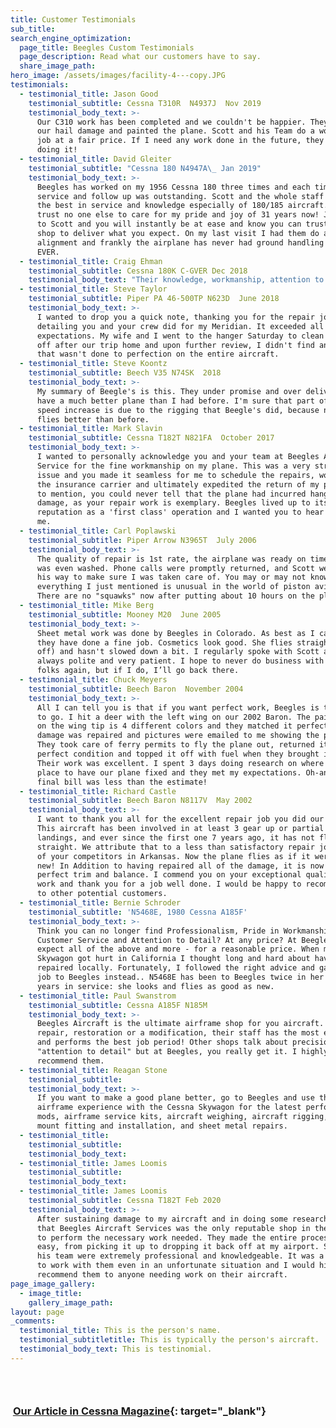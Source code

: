 ```yaml
---
title: Customer Testimonials
sub_title:
search_engine_optimization:
  page_title: Beegles Custom Testimonials
  page_description: Read what our customers have to say.
  share_image_path:
hero_image: /assets/images/facility-4---copy.JPG
testimonials:
  - testimonial_title: Jason Good
    testimonial_subtitle: Cessna T310R  N4937J  Nov 2019
    testimonial_body_text: >-
      Our C310 work has been completed and we couldn't be happier. They repaired
      our hail damage and painted the plane. Scott and his Team do a wonderful
      job at a fair price. If I need any work done in the future, they will be
      doing it!
  - testimonial_title: David Gleiter
    testimonial_subtitle: "Cessna 180 N4947A\_ Jan 2019"
    testimonial_body_text: >-
      Beegles has worked on my 1956 Cessna 180 three times and each time their
      service and follow up was outstanding. Scott and the whole staff represent
      the best in service and knowledge especially of 180/185 aircraft. I would
      trust no one else to care for my pride and joy of 31 years now! Just talk
      to Scott and you will instantly be at ease and know you can trust this
      shop to deliver what you expect. On my last visit I had them do a gear
      alignment and frankly the airplane has never had ground handling this good
      EVER.
  - testimonial_title: Craig Ehman
    testimonial_subtitle: Cessna 180K C-GVER Dec 2018
    testimonial_body_text: "Their knowledge, workmanship, attention to detail, and quality control are exceptional and second to none! Extremely high standards combined with decades of collective knowledge ensure that they do it right every time. This has made it a very pleasant and enjoyable experience for me over the multiple times that they have worked on my airplane.\_\n\nTheir customer service is over the top!"
  - testimonial_title: Steve Taylor
    testimonial_subtitle: Piper PA 46-500TP N623D  June 2018
    testimonial_body_text: >-
      I wanted to drop you a quick note, thanking you for the repair job and
      detailing you and your crew did for my Meridian. It exceeded all my
      expectations. My wife and I went to the hanger Saturday to clean the bugs
      off after our trip home and upon further review, I didn't find anything
      that wasn't done to perfection on the entire aircraft.
  - testimonial_title: Steve Koontz
    testimonial_subtitle: Beech V35 N74SK  2018
    testimonial_body_text: >-
      My summary of Beegle's is this. They under promise and over deliver. I now
      have a much better plane than I had before. I'm sure that part of the
      speed increase is due to the rigging that Beegle's did, because now it
      flies better than before.
  - testimonial_title: Mark Slavin
    testimonial_subtitle: Cessna T182T N821FA  October 2017
    testimonial_body_text: >-
      I wanted to personally acknowledge you and your team at Beegles Aircraft
      Service for the fine workmanship on my plane. This was a very stressful
      issue and you made it seamless for me to schedule the repairs, work with
      the insurance carrier and ultimately expedited the return of my plane. Not
      to mention, you could never tell that the plane had incurred hangar
      damage, as your repair work is exemplary. Beegles lived up to its
      reputation as a 'first class' operation and I wanted you to hear it from
      me.
  - testimonial_title: Carl Poplawski
    testimonial_subtitle: Piper Arrow N3965T  July 2006
    testimonial_body_text: >-
      The quality of repair is 1st rate, the airplane was ready on time and it
      was even washed. Phone calls were promptly returned, and Scott went out of
      his way to make sure I was taken care of. You may or may not know that
      everything I just mentioned is unusual in the world of piston aviation!
      There are no "squawks" now after putting about 10 hours on the plane.
  - testimonial_title: Mike Berg
    testimonial_subtitle: Mooney M20  June 2005
    testimonial_body_text: >-
      Sheet metal work was done by Beegles in Colorado. As best as I can tell,
      they have done a fine job. Cosmetics look good. She flies straight (hands
      off) and hasn't slowed down a bit. I regularly spoke with Scott and he was
      always polite and very patient. I hope to never do business with these
      folks again, but if I do, I’ll go back there.
  - testimonial_title: Chuck Meyers
    testimonial_subtitle: Beech Baron  November 2004
    testimonial_body_text: >-
      All I can tell you is that if you want perfect work, Beegles is the place
      to go. I hit a deer with the left wing on our 2002 Baron. The paint scheme
      on the wing tip is 4 different colors and they matched it perfectly. The
      damage was repaired and pictures were emailed to me showing the progress.
      They took care of ferry permits to fly the plane out, returned it in
      perfect condition and topped it off with fuel when they brought it back.
      Their work was excellent. I spent 3 days doing research on where the best
      place to have our plane fixed and they met my expectations. Oh-and the
      final bill was less than the estimate!
  - testimonial_title: Richard Castle
    testimonial_subtitle: Beech Baron N8117V  May 2002
    testimonial_body_text: >-
      I want to thank you all for the excellent repair job you did our Baron,
      This aircraft has been involved in at least 3 gear up or partial gear up
      landings, and ever since the first one 7 years ago, it has not flown
      straight. We attribute that to a less than satisfactory repair job by one
      of your competitors in Arkansas. Now the plane flies as if it were brand
      new! In Addition to having repaired all of the damage, it is now in
      perfect trim and balance. I commend you on your exceptional quality of
      work and thank you for a job well done. I would be happy to recommend you
      to other potential customers.
  - testimonial_title: Bernie Schroder
    testimonial_subtitle: 'N5468E, 1980 Cessna A185F'
    testimonial_body_text: >-
      Think you can no longer find Professionalism, Pride in Workmanship, Great
      Customer Service and Attention to Detail? At any price? At Beegles you can
      expect all of the above and more - for a reasonable price. When my
      Skywagon got hurt in California I thought long and hard about having it
      repaired locally. Fortunately, I followed the right advice and gave the
      job to Beegles instead.. N5468E has been to Beegles twice in her 26-some
      years in service: she looks and flies as good as new.
  - testimonial_title: Paul Swanstrom
    testimonial_subtitle: Cessna A185F N185M
    testimonial_body_text: >-
      Beegles Aircraft is the ultimate airframe shop for you aircraft. Be it
      repair, restoration or a modification, their staff has the most experience
      and performs the best job period! Other shops talk about precision and/or
      "attention to detail" but at Beegles, you really get it. I highly
      recommend them.
  - testimonial_title: Reagan Stone
    testimonial_subtitle:
    testimonial_body_text: >-
      If you want to make a good plane better, go to Beegles and use their
      airframe experience with the Cessna Skywagon for the latest performance
      mods, airframe service kits, aircraft weighing, aircraft rigging, engine
      mount fitting and installation, and sheet metal repairs.
  - testimonial_title:
    testimonial_subtitle:
    testimonial_body_text:
  - testimonial_title: James Loomis
    testimonial_subtitle:
    testimonial_body_text:
  - testimonial_title: James Loomis
    testimonial_subtitle: Cessna T182T Feb 2020
    testimonial_body_text: >-
      After sustaining damage to my aircraft and in doing some research, I found
      that Beegles Aircraft Services was the only reputable shop in the country
      to perform the necessary work needed. They made the entire process very
      easy, from picking it up to dropping it back off at my airport. Scott and
      his team were extremely professional and knowledgeable. It was a pleasure
      to work with them even in an unfortunate situation and I would highly
      recommend them to anyone needing work on their aircraft.
page_image_gallery:
  - image_title:
    gallery_image_path:
layout: page
_comments:
  testimonial_title: This is the person's name.
  testimonial_subtitletitle: This is typically the person's aircraft.
  testimonial_body_text: This is testinomial.
---
```


### &nbsp;

### &nbsp;[Our Article in Cessna Magazine](http://viewer.zmags.com/publication/9128d279#/9128d279/36){: target="_blank"}